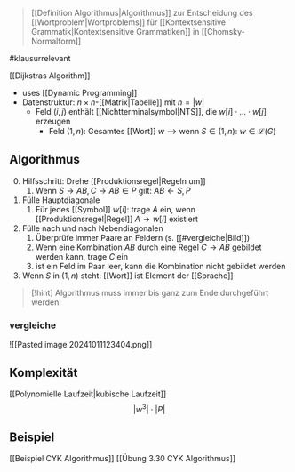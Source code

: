 > [[Definition Algorithmus|Algorithmus]] zur Entscheidung des [[Wortproblem|Wortproblems]] für [[Kontextsensitive Grammatik|Kontextsensitive Grammatiken]] in [[Chomsky-Normalform]]

#klausurrelevant

[[Dijkstras Algorithm]]
- uses [[Dynamic Programming]]
- Datenstruktur: $n \times n$-[[Matrix|Tabelle]] mit $n = |w|$
	- Feld $(i, j)$ enthält [[Nichtterminalsymbol|NTS]], die $w[i]\cdot ...\cdot w[j]$ erzeugen
		- Feld $(1, n)$: Gesamtes [[Wort]] $w$ --> wenn $S \in (1, n)$: $w \in \mathcal{L}(G)$

## Algorithmus
0. Hilfsschritt: Drehe [[Produktionsregel|Regeln um]]
	1. Wenn $S \rightarrow AB, C \rightarrow AB \in P$ gilt: $AB\leftarrow S, P$ 
1. Fülle Hauptdiagonale 
	1. Für jedes [[Symbol]] $w[i]$: trage $A$ ein, wenn [[Produktionsregel|Regel]] $A \rightarrow w[i]$ existiert 
2. Fülle nach und nach Nebendiagonalen
	1. Überprüfe immer Paare an Feldern (s. [[#vergleiche|Bild]])
	2. Wenn eine Kombination $AB$ durch eine Regel $C \rightarrow AB$ gebildet werden kann, trage $C$ ein
	3. ist ein Feld im Paar leer, kann die Kombination nicht gebildet werden
3. Wenn $S$ in $(1, n)$ steht: [[Wort]] ist Element der [[Sprache]] 

> [!hint] Algorithmus muss immer bis ganz zum Ende durchgeführt werden!

### vergleiche
![[Pasted image 20241011123404.png]]


## Komplexität
[[Polynomielle Laufzeit|kubische Laufzeit]]
$$|w^{3}| \cdot |P|$$

## Beispiel 
[[Beispiel CYK Algorithmus]]
[[Übung 3.30 CYK Algorithmus]]